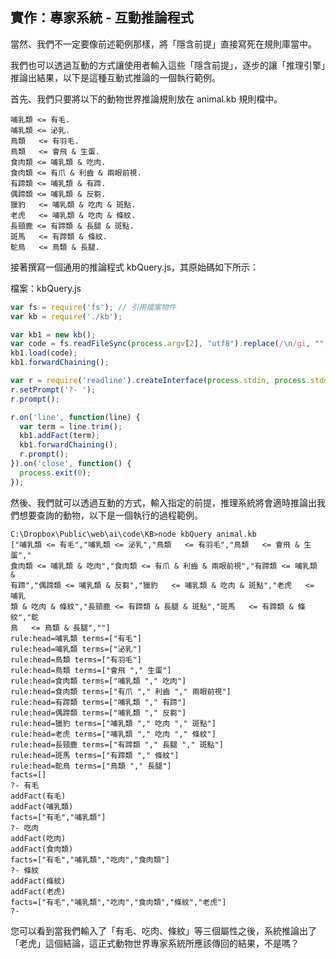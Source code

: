 ## 實作：專家系統 - 互動推論程式

當然、我們不一定要像前述範例那樣，將「隱含前提」直接寫死在規則庫當中。

我們也可以透過互動的方式讓使用者輸入這些「隱含前提」，逐步的讓「推理引擎」推論出結果，以下是這種互動式推論的一個執行範例。

首先、我們只要將以下的動物世界推論規則放在 animal.kb 規則檔中。

```
哺乳類 <= 有毛. 
哺乳類 <= 泌乳. 
鳥類   <= 有羽毛. 
鳥類   <= 會飛 & 生蛋. 
食肉類 <= 哺乳類 & 吃肉.
食肉類 <= 有爪 & 利齒 & 兩眼前視.
有蹄類 <= 哺乳類 & 有蹄.
偶蹄類 <= 哺乳類 & 反芻.
獵豹   <= 哺乳類 & 吃肉 & 斑點.
老虎   <= 哺乳類 & 吃肉 & 條紋.
長頸鹿 <= 有蹄類 & 長腿 & 斑點.
斑馬   <= 有蹄類 & 條紋.
鴕鳥   <= 鳥類 & 長腿.
```

接著撰寫一個通用的推論程式 kbQuery.js，其原始碼如下所示：

檔案：kbQuery.js

```javascript
var fs = require('fs'); // 引用檔案物件
var kb = require('./kb');

var kb1 = new kb();
var code = fs.readFileSync(process.argv[2], "utf8").replace(/\n/gi, ""); // 讀取檔案
kb1.load(code);
kb1.forwardChaining();

var r = require('readline').createInterface(process.stdin, process.stdout);
r.setPrompt('?- ');
r.prompt();

r.on('line', function(line) {
  var term = line.trim();
  kb1.addFact(term);
  kb1.forwardChaining();
  r.prompt();
}).on('close', function() {
  process.exit(0);
});
```

然後、我們就可以透過互動的方式，輸入指定的前提，推理系統將會適時推論出我們想要查詢的動物，以下是一個執行的過程範例。

```
C:\Dropbox\Public\web\ai\code\KB>node kbQuery animal.kb
["哺乳類 <= 有毛","哺乳類 <= 泌乳","鳥類   <= 有羽毛","鳥類   <= 會飛 & 生蛋","
食肉類 <= 哺乳類 & 吃肉","食肉類 <= 有爪 & 利齒 & 兩眼前視","有蹄類 <= 哺乳類 &
有蹄","偶蹄類 <= 哺乳類 & 反芻","獵豹   <= 哺乳類 & 吃肉 & 斑點","老虎   <= 哺乳
類 & 吃肉 & 條紋","長頸鹿 <= 有蹄類 & 長腿 & 斑點","斑馬   <= 有蹄類 & 條紋","鴕
鳥   <= 鳥類 & 長腿",""]
rule:head=哺乳類 terms=["有毛"]
rule:head=哺乳類 terms=["泌乳"]
rule:head=鳥類 terms=["有羽毛"]
rule:head=鳥類 terms=["會飛 "," 生蛋"]
rule:head=食肉類 terms=["哺乳類 "," 吃肉"]
rule:head=食肉類 terms=["有爪 "," 利齒 "," 兩眼前視"]
rule:head=有蹄類 terms=["哺乳類 "," 有蹄"]
rule:head=偶蹄類 terms=["哺乳類 "," 反芻"]
rule:head=獵豹 terms=["哺乳類 "," 吃肉 "," 斑點"]
rule:head=老虎 terms=["哺乳類 "," 吃肉 "," 條紋"]
rule:head=長頸鹿 terms=["有蹄類 "," 長腿 "," 斑點"]
rule:head=斑馬 terms=["有蹄類 "," 條紋"]
rule:head=鴕鳥 terms=["鳥類 "," 長腿"]
facts=[]
?- 有毛
addFact(有毛)
addFact(哺乳類)
facts=["有毛","哺乳類"]
?- 吃肉
addFact(吃肉)
addFact(食肉類)
facts=["有毛","哺乳類","吃肉","食肉類"]
?- 條紋
addFact(條紋)
addFact(老虎)
facts=["有毛","哺乳類","吃肉","食肉類","條紋","老虎"]
?-
```

您可以看到當我們輸入了「有毛、吃肉、條紋」等三個屬性之後，系統推論出了「老虎」這個結論，這正式動物世界專家系統所應該傳回的結果，不是嗎？

